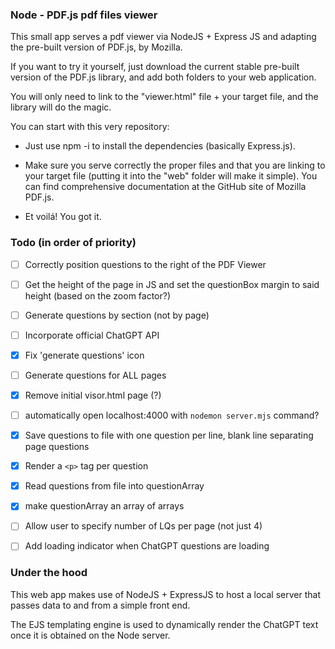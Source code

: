 ### Node - PDF.js pdf files viewer ###

This small app serves a pdf viewer via NodeJS + Express JS and adapting the pre-built version of PDF.js, by Mozilla.

If you want to try it yourself, just download the current stable pre-built version of the PDF.js library, and add both folders to your web application.

You will only need to link to the "viewer.html" file + your target file, and the library will do the magic.

You can start with this very repository:

- Just use npm -i to install the dependencies (basically Express.js).

- Make sure you serve correctly the proper files and that you are linking to your target file (putting it into the "web" folder will make it simple). You can find comprehensive documentation at the GitHub site of Mozilla PDF.js.

- Et voilá! You got it. 


### Todo (in order of priority)
- [ ] Correctly position questions to the right of the PDF Viewer
- [ ] Get the height of the page in JS and set the questionBox margin to said height (based on the zoom factor?)
- [ ] Generate questions by section (not by page)
- [ ] Incorporate official ChatGPT API
- [x] Fix 'generate questions' icon
- [ ] Generate questions for ALL pages
- [x] Remove initial visor.html page (?)
- [ ] automatically open localhost:4000 with `nodemon server.mjs` command?
- [x] Save questions to file with one question per line, blank line separating page questions
- [x] Render a `<p>` tag per question
- [x] Read questions from file into questionArray
- [x] make questionArray an array of arrays
- [ ] Allow user to specify number of LQs per page (not just 4)
- [ ] Add loading indicator when ChatGPT questions are loading


### Under the hood

This web app makes use of NodeJS + ExpressJS to host a local server that passes data to and from a simple front end.

The EJS templating engine is used to dynamically render the ChatGPT text once it is obtained on the Node server.